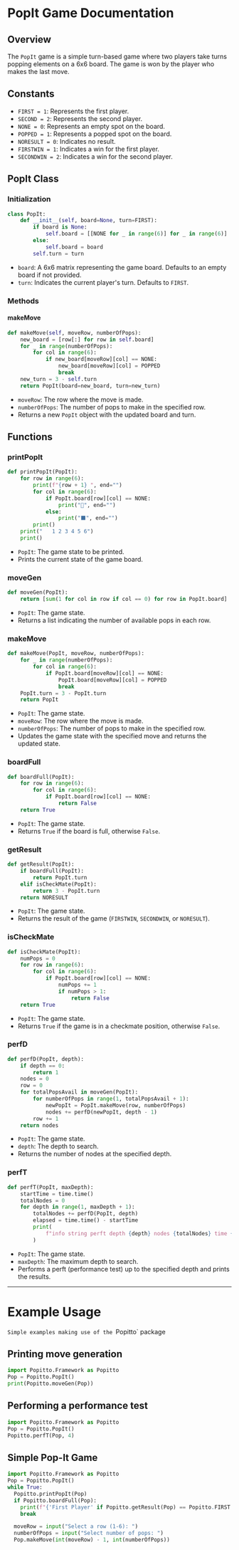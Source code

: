 # PopIt Game Documentation

## Overview
The `PopIt` game is a simple turn-based game where two players take turns popping elements on a 6x6 board. The game is won by the player who makes the last move.

## Constants

- `FIRST = 1`: Represents the first player.
- `SECOND = 2`: Represents the second player.
- `NONE = 0`: Represents an empty spot on the board.
- `POPPED = 1`: Represents a popped spot on the board.
- `NORESULT = 0`: Indicates no result.
- `FIRSTWIN = 1`: Indicates a win for the first player.
- `SECONDWIN = 2`: Indicates a win for the second player.

## PopIt Class

### Initialization

```python
class PopIt:
    def __init__(self, board=None, turn=FIRST):
        if board is None:
            self.board = [[NONE for _ in range(6)] for _ in range(6)]
        else:
            self.board = board
        self.turn = turn
```

- `board`: A 6x6 matrix representing the game board. Defaults to an empty board if not provided.
- `turn`: Indicates the current player's turn. Defaults to `FIRST`.

### Methods

#### makeMove

```python
def makeMove(self, moveRow, numberOfPops):
    new_board = [row[:] for row in self.board]
    for _ in range(numberOfPops):
        for col in range(6):
            if new_board[moveRow][col] == NONE:
                new_board[moveRow][col] = POPPED
                break
    new_turn = 3 - self.turn
    return PopIt(board=new_board, turn=new_turn)
```

- `moveRow`: The row where the move is made.
- `numberOfPops`: The number of pops to make in the specified row.
- Returns a new `PopIt` object with the updated board and turn.

## Functions

### printPopIt

```python
def printPopIt(PopIt):
    for row in range(6):
        print(f"{row + 1} ", end="")
        for col in range(6):
            if PopIt.board[row][col] == NONE:
                print("🔲", end="")
            else:
                print("⬛", end="")
        print()
    print("   1 2 3 4 5 6")
    print()
```

- `PopIt`: The game state to be printed.
- Prints the current state of the game board.

### moveGen

```python
def moveGen(PopIt):
    return [sum(1 for col in row if col == 0) for row in PopIt.board]
```

- `PopIt`: The game state.
- Returns a list indicating the number of available pops in each row.

### makeMove

```python
def makeMove(PopIt, moveRow, numberOfPops):
    for _ in range(numberOfPops):
        for col in range(6):
            if PopIt.board[moveRow][col] == NONE:
                PopIt.board[moveRow][col] = POPPED
                break
    PopIt.turn = 3 - PopIt.turn
    return PopIt
```

- `PopIt`: The game state.
- `moveRow`: The row where the move is made.
- `numberOfPops`: The number of pops to make in the specified row.
- Updates the game state with the specified move and returns the updated state.

### boardFull

```python
def boardFull(PopIt):
    for row in range(6):
        for col in range(6):
            if PopIt.board[row][col] == NONE:
                return False
    return True
```

- `PopIt`: The game state.
- Returns `True` if the board is full, otherwise `False`.

### getResult

```python
def getResult(PopIt):
    if boardFull(PopIt):
        return PopIt.turn
    elif isCheckMate(PopIt):
        return 3 - PopIt.turn
    return NORESULT
```

- `PopIt`: The game state.
- Returns the result of the game (`FIRSTWIN`, `SECONDWIN`, or `NORESULT`).

### isCheckMate

```python
def isCheckMate(PopIt):
    numPops = 0
    for row in range(6):
        for col in range(6):
            if PopIt.board[row][col] == NONE:
                numPops += 1
                if numPops > 1:
                    return False
    return True
```

- `PopIt`: The game state.
- Returns `True` if the game is in a checkmate position, otherwise `False`.

### perfD

```python
def perfD(PopIt, depth):
    if depth == 0:
        return 1
    nodes = 0
    row = 0
    for totalPopsAvail in moveGen(PopIt):
        for numberOfPops in range(1, totalPopsAvail + 1):
            newPopIt = PopIt.makeMove(row, numberOfPops)
            nodes += perfD(newPopIt, depth - 1)
        row += 1
    return nodes
```

- `PopIt`: The game state.
- `depth`: The depth to search.
- Returns the number of nodes at the specified depth.

### perfT

```python
def perfT(PopIt, maxDepth):
    startTime = time.time()
    totalNodes = 0
    for depth in range(1, maxDepth + 1):
        totalNodes += perfD(PopIt, depth)
        elapsed = time.time() - startTime
        print(
            f"info string perft depth {depth} nodes {totalNodes} time {int(1000 * elapsed)} nps {int(totalNodes / (elapsed + 0.00000001))}"
        )
```

- `PopIt`: The game state.
- `maxDepth`: The maximum depth to search.
- Performs a perft (performance test) up to the specified depth and prints the results.

---

# Example Usage
`Simple examples making use of the `Popitto` package
## Printing move generation
```python
import Popitto.Framework as Popitto
Pop = Popitto.PopIt()
print(Popitto.moveGen(Pop))
```
## Performing a performance test
```python
import Popitto.Framework as Popitto
Pop = Popitto.PopIt()
Popitto.perfT(Pop, 4)
```

## Simple Pop-It Game
```python
import Popitto.Framework as Popitto
Pop = Popitto.PopIt()
while True:
  Popitto.printPopIt(Pop)
  if Popitto.boardFull(Pop):
    print(f"{'First Player' if Popitto.getResult(Pop) == Popitto.FIRST else 'Second Player'} WON!")
    break

  moveRow = input("Select a row (1-6): ")
  numberOfPops = input("Select number of pops: ")
  Pop.makeMove(int(moveRow) - 1, int(numberOfPops))
```